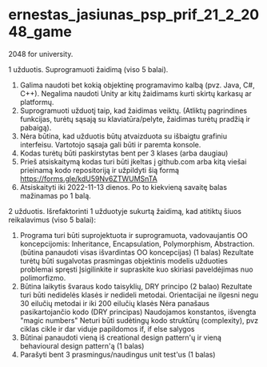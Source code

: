 # ernestas_jasiunas_psp_prif_21_2_2048_game

2048 for university.

1 užduotis. Suprogramuoti žaidimą (viso 5 balai).
1) Galima naudoti bet kokią objektinę programavimo kalbą (pvz. Java, C#, C++). Negalima naudoti Unity ar kitų žaidimams kurti skirtų karkasų ar platformų.
2) Suprogramuoti užduotį taip, kad žaidimas veiktų. (Atliktų pagrindines funkcijas, turėtų sąsają su klaviatūra/pelyte, žaidimas turėtų pradžią ir pabaigą). 
3) Nėra būtina, kad užduotis būtų atvaizduota su išbaigtu grafiniu interfeisu. Vartotojo sąsaja gali būti ir paremta konsole.
4) Kodas turėtų būti paskirstytas bent per 3 klases (arba daugiau)
4) Prieš atsiskaitymą kodas turi būti įkeltas į github.com arba kitą viešai prieinamą kodo repositoriją ir užpildyti šią formą https://forms.gle/kdU59Nv6ZTWUMSnTA
5) Atsiskaityti iki 2022-11-13 dienos. Po to kiekvieną savaitę balas mažinamas po 1 balą.

2 užduotis. Išrefaktorinti 1 užduotyje sukurtą žaidimą, kad atitiktų šiuos reikalavimus (viso 5 balai):
1) Programa turi būti suprojektuota ir suprogramuota, vadovaujantis OO koncepcijomis: Inheritance, Encapsulation, Polymorphism, Abstraction. (būtina panaudoti visas išvardintas OO koncepcijas) (1 balas) 
Rezultate turėtų būti sugalvotas prasmingas objektinis modelis užduoties problemai spręsti
Įsigilinkite ir supraskite kuo skiriasi paveldėjimas nuo polimorfizmo.
2) Būtina laikytis švaraus kodo taisyklių, DRY principo (2 balao) 
Rezultate turi būti nedidelės klasės ir nedideli metodai. Orientacijai ne ilgesni negu 30 eilučių metodai ir iki 200 eilučių klasės
Nėra panašaus pasikartojančio kodo (DRY principas)
Naudojamos konstantos, išvengta "magic numbers"
Neturi būti sudėtingų kodo struktūrų (complexity), pvz ciklas cikle ir dar viduje papildomos if, if else salygos
3) Būtinai panaudoti vieną iš creational design pattern'ų ir vieną behavioural design pattern'ą (1 balas)
4) Parašyti bent 3 prasmingus/naudingus unit test'us (1 balas)
